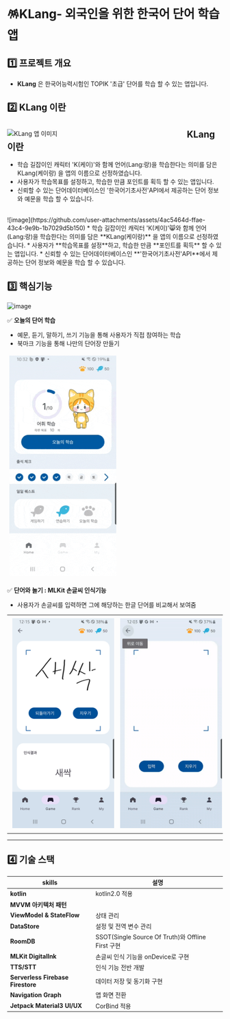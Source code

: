 # 🪅KLang- 외국인을 위한 한국어 단어 학습 앱

## 1️⃣ 프로젝트 개요

* **KLang** 은 한국어능력시험인 TOPIK '초급' 단어를 학습 할 수 있는 앱입니다.

## 2️⃣ KLang 이란

<div align="left">
  <img src="이미지경로.gif" width="400" alt="KLang 앱 이미지" align="left" style="margin-right: 20px;">
  
  <div>
    <h2>KLang 이란</h2>
    <ul>
      <li>학습 길잡이인 캐릭터 'K(케이)'와 함께 언어(Lang:랑)을 학습한다는 의미를 담은 KLang(케이랑) 을 앱의 이름으로 선정하였습니다.</li>
      <li>사용자가 학습목표를 설정하고, 학습한 만큼 포인트를 획득 할 수 있는 앱입니다.</li>
      <li>신뢰할 수 있는 단어데이터베이스인 '한국어기초사전'API에서 제공하는 단어 정보와 예문을 학습 할 수 있습니다.</li>
    </ul>
  </div>
</div>

<br clear="all">  
![image](https://github.com/user-attachments/assets/4ac5464d-ffae-43c4-9e9b-1b7029d5b150)
* 학습 길잡이인 캐릭터 'K(케이)'😸와 함께 언어(Lang:랑)을 학습한다는 의미를 담은 **KLang(케이랑)** 을 앱의 이름으로 선정하였습니다.
* 사용자가 **학습목표를 설정**하고, 학습한 만큼 **포인트를 획득** 할 수 있는 앱입니다.
* 신뢰할 수 있는 단어데이터베이스인 **'한국어기초사전'API**에서 제공하는 단어 정보와 예문을 학습 할 수 있습니다.


## 3️⃣ 핵심기능

![image](https://github.com/user-attachments/assets/42c97b6d-02e2-4421-bacf-f95589dd94ac)



 ✅ **오늘의 단어 학습** 
  - 예문, 듣기, 말하기, 쓰기 기능을 통해 사용자가 직접 참여하는 학습
  - 북마크 기능을 통해 나만의 단어장 만들기

 <img src="assets/todayWords_gif.gif" alt="GIF 설명" width="250" hspace="5" vspace="5">

✅ **단어와 놀기 : MLKit 손글씨 인식기능**
* 사용자가 손글씨를 입력하면 그에 해당하는 한글 단어를 비교해서 보여줌

<table width="90%">
  <tr>
    <td width="45%" align="center">
      <img src="assets/screenshotForMLKit.png" alt="손글씨 인식" width="250" hspace="5" vspace="5">
    </td>
    <td width="45%" align="center">
      <img src="assets/mlkit_gif.gif" alt="GIF 설명" width="250" hspace="5" vspace="5">
    </td>
  </tr>
</table>


___
## 4️⃣ 기술 스택
| skills | 설명 |
|------------------------|------|
| **kotlin** |kotlin2.0 적용  |
| **MVVM 아키텍처 패턴** |  |
| **ViewModel & StateFlow** | 상태 관리 |
| **DataStore** | 설정 및 전역 변수 관리 |
| **RoomDB** | SSOT(Single Source Of Truth)와 Offline First 구현 |
| **MLKit DigitalInk** | 손글씨 인식 기능을 onDevice로 구현 |
| **TTS/STT** | 인식 기능 전반 개발 |
| **Serverless Firebase Firestore** | 데이터 저장 및 동기화 구현 |
| **Navigation Graph** | 앱 화면 전환 |
| **Jetpack Material3 UI/UX** | CorBind 적용 |
 

   
  
 

